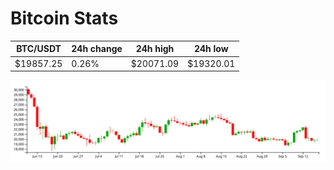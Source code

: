 # Bitcoin Stats

BTC/USDT|24h change|24h high|24h low|
|---|---|---|---|
|$19857.25|0.26%|$20071.09|$19320.01|

<img src="./chart.svg">
